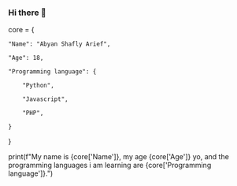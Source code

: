 ### Hi there 👋

core = {

    "Name": "Abyan Shafly Arief",
    
    "Age": 18,
    
    "Programming language": {
    
        "Python",
        
        "Javascript",
        
        "PHP",
        
    }
    
}

print(f"My name is {core['Name']}, my age {core['Age']} yo, and the programming languages i am learning are {core['Programming language']}.")
<!--
**Kejies/Kejies** is a ✨ _special_ ✨ repository because its `README.md` (this file) appears on your GitHub profile.

Here are some ideas to get you started:

- 🔭 I’m currently working on ...
- 🌱 I’m currently learning ...
- 👯 I’m looking to collaborate on ...
- 🤔 I’m looking for help with ...
- 💬 Ask me about ...
- 📫 How to reach me: ...
- 😄 Pronouns: ...
- ⚡ Fun fact: ...
-->
